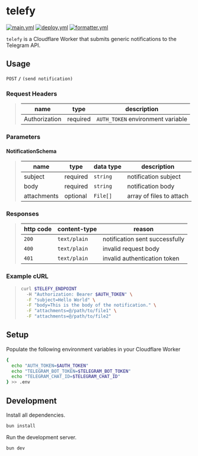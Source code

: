 # telefy

[![main.yml](https://github.com/winstxnhdw/telefy/actions/workflows/main.yml/badge.svg)](https://github.com/winstxnhdw/telefy/actions/workflows/main.yml)
[![deploy.yml](https://github.com/winstxnhdw/telefy/actions/workflows/deploy.yml/badge.svg)](https://github.com/winstxnhdw/telefy/actions/workflows/deploy.yml)
[![formatter.yml](https://github.com/winstxnhdw/telefy/actions/workflows/formatter.yml/badge.svg)](https://github.com/winstxnhdw/telefy/actions/workflows/formatter.yml)

`telefy` is a Cloudflare Worker that submits generic notifications to the Telegram API.

## Usage

`POST` **`/`** `(send notification)`

### Request Headers

> | name          |  type    | description                       |
> | ------------- | -------- | --------------------------------- |
> | Authorization | required | `AUTH_TOKEN` environment variable |

### Parameters

#### NotificationSchema

> | name        |  type    | data type      | description                   |
> | ----------- | -------- | ---------------| ----------------------------- |
> | subject     | required | `string`       | notification subject          |
> | body        | required | `string`       | notification body             |
> | attachments | optional | `File[]`       | array of files to attach      |

### Responses

> | http code | content-type | reason                          |
> | --------- | ------------ | ------------------------------- |
> | `200`     | `text/plain` | notification sent successfully  |
> | `400`     | `text/plain` | invalid request body            |
> | `401`     | `text/plain` | invalid authentication token    |

### Example cURL

> ```bash
> curl $TELEFY_ENDPOINT
>   -H "Authorization: Bearer $AUTH_TOKEN" \
>   -F "subject=Hello World" \
>   -F "body=This is the body of the notification." \
>   -F "attachments=@/path/to/file1" \
>   -F "attachments=@/path/to/file2"
> ```

## Setup

Populate the following environment variables in your Cloudflare Worker

```bash
{
  echo "AUTH_TOKEN=$AUTH_TOKEN"
  echo "TELEGRAM_BOT_TOKEN=$TELEGRAM_BOT_TOKEN"
  echo "TELEGRAM_CHAT_ID=$TELEGRAM_CHAT_ID"
} >> .env
```

## Development

Install all dependencies.

```bash
bun install
```

Run the development server.

```bash
bun dev
```
